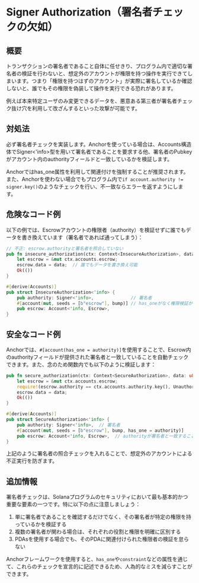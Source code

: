 # Signer Authorization（署名者チェックの欠如）

## 概要

トランザクションの署名者であること自体に任せきり、プログラム内で適切な署名者の検証を行わないと、想定外のアカウントが権限を持つ操作を実行できてしまいます。つまり「権限を持つはずのアカウント」が実際に署名しているか確認しないと、誰でもその権限を偽装して操作を実行できる恐れがあります。

例えば本来特定ユーザのみ変更できるデータを、悪意ある第三者が署名者チェック抜け穴を利用して改ざんするといった攻撃が可能です。

## 対処法

必ず署名者チェックを実装します。Anchorを使っている場合は、Accounts構造体でSigner<'info>型を用いて署名者であることを要求する他、署名者のPubkeyがアカウント内のauthorityフィールドと一致しているかを検証します。

Anchorではhas_one属性を利用して関連付けを強制することが推奨されます。また、Anchorを使わない場合でもプログラム内で`if account.authority != signer.key()`のようなチェックを行い、不一致ならエラーを返すようにします。

## 危険なコード例

以下の例では、Escrowアカウントの権限者（authority）を検証せずに誰でもデータを書き換えています（署名者であれば通ってしまう）：

```rust
// 不正: escrow.authorityと署名者を照合していない
pub fn insecure_authorization(ctx: Context<InsecureAuthorization>, data: u8) -> Result<()> {
    let escrow = &mut ctx.accounts.escrow;
    escrow.data = data;  // 誰でもデータを書き換え可能
    Ok(())
}

#[derive(Accounts)]
pub struct InsecureAuthorization<'info> {
    pub authority: Signer<'info>,              // 署名者
    #[account(mut, seeds = [b"escrow"], bump)] // has_oneがなく権限検証が不完全
    pub escrow: Account<'info, Escrow>,
}
```

## 安全なコード例

Anchorでは、`#[account(has_one = authority)]`を使用することで、Escrow内のauthorityフィールドが提供された署名者と一致していることを自動チェックできます。また、念のため関数内でも以下のように検証します：

```rust
pub fn secure_authorization(ctx: Context<SecureAuthorization>, data: u8) -> Result<()> {
    let escrow = &mut ctx.accounts.escrow;
    require!(escrow.authority == ctx.accounts.authority.key(), Unauthorized);  // 権限者検証
    escrow.data = data;
    Ok(())
}

#[derive(Accounts)]
pub struct SecureAuthorization<'info> {
    pub authority: Signer<'info>,  // 署名者
    #[account(mut, seeds = [b"escrow"], bump, has_one = authority)]
    pub escrow: Account<'info, Escrow>,  // authorityが署名者と一致することをAnchorが保証
}
```

上記のように署名者の照合チェックを入れることで、想定外のアカウントによる不正実行を防ぎます。

## 追加情報

署名者チェックは、Solanaプログラムのセキュリティにおいて最も基本的かつ重要な要素の一つです。特に以下の点に注意しましょう：

1. 単に署名者であることを確認するだけでなく、その署名者が特定の権限を持っているかを検証する
2. 複数の署名者が関わる場合は、それぞれの役割と権限を明確に区別する
3. PDAsを使用する場合でも、そのPDAに関連付けられた権限者の検証を怠らない

Anchorフレームワークを使用すると、`has_one`や`constraint`などの属性を通じて、これらのチェックを宣言的に記述できるため、人為的なミスを減らすことができます。
